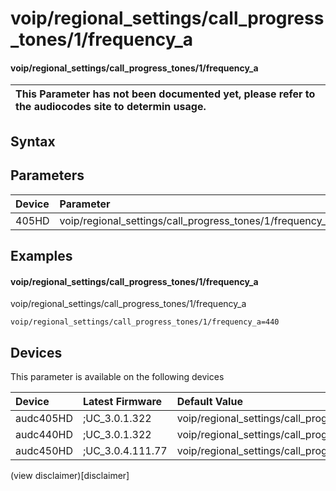 ﻿---
description: voip/regional_settings/call_progress_tones/1/frequency_a
search: false
---

# voip/regional_settings/call_progress_tones/1/frequency_a

#### voip/regional_settings/call_progress_tones/1/frequency_a


| This Parameter has not been documented yet, please refer to the audiocodes site to determin usage.  | 
| :--- |

## Syntax

## Parameters
|Device|Parameter|value|Description|
|:---|:---|:---|:---|
| 405HD | voip/regional_settings/call_progress_tones/1/frequency_a |  |  |

## Examples
#### voip/regional_settings/call_progress_tones/1/frequency_a

voip/regional_settings/call_progress_tones/1/frequency_a

```
voip/regional_settings/call_progress_tones/1/frequency_a=440
```

## Devices
This parameter is available on the following devices

| Device | Latest Firmware | Default Value |
|:---|:---|:---|
| audc405HD | ;UC_3.0.1.322 | voip/regional_settings/call_progress_tones/1/frequency_a=440 
| audc440HD | ;UC_3.0.1.322 | voip/regional_settings/call_progress_tones/1/frequency_a=440 
| audc450HD | ;UC_3.0.4.111.77 | voip/regional_settings/call_progress_tones/1/frequency_a=440 

(view disclaimer)[disclaimer]
